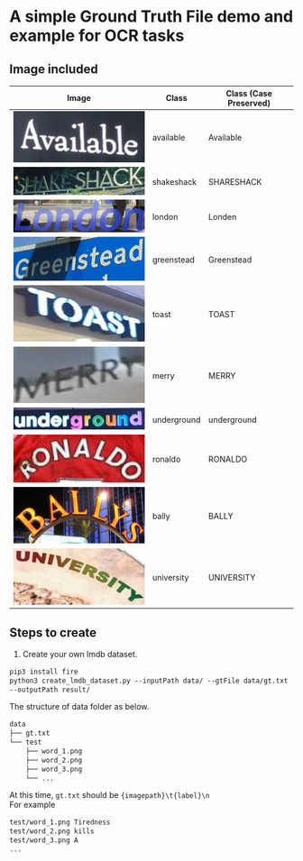 # A simple Ground Truth File demo and example for OCR tasks

## Image included

| Image         |     Class      |          Class (Case Preserved) |
| ---         |     ---      |          --- |
| <img src="./images/demo_1.png" width="300">    |   available   |  Available   |
| <img src="./images/demo_2.jpg" width="300">      |    shakeshack    |   SHARESHACK    |
| <img src="./images/demo_3.png" width="300">  |   london   |  Londen   |
| <img src="./images/demo_4.png" width="300">      |    greenstead    |   Greenstead    |
| <img src="./images/demo_5.png" width="300" height="100">    |   toast   |  TOAST   |
| <img src="./images/demo_6.png" width="300" height="100">      |    merry    |   MERRY    |
| <img src="./images/demo_7.png" width="300">    |   underground   |   underground  |
| <img src="./images/demo_8.jpg" width="300">      |    ronaldo    |    RONALDO   |
| <img src="./images/demo_9.jpg" width="300" height="100">    |   bally   |   BALLY  |
| <img src="./images/demo_10.jpg" width="300" height="100">      |    university    |   UNIVERSITY    |


## Steps to create

1. Create your own lmdb dataset.
```
pip3 install fire
python3 create_lmdb_dataset.py --inputPath data/ --gtFile data/gt.txt --outputPath result/
```
The structure of data folder as below.
```
data
├── gt.txt
└── test
    ├── word_1.png
    ├── word_2.png
    ├── word_3.png
    └── ...
```
At this time, `gt.txt` should be `{imagepath}\t{label}\n` <br>
For example
```
test/word_1.png Tiredness
test/word_2.png kills
test/word_3.png A
...
```